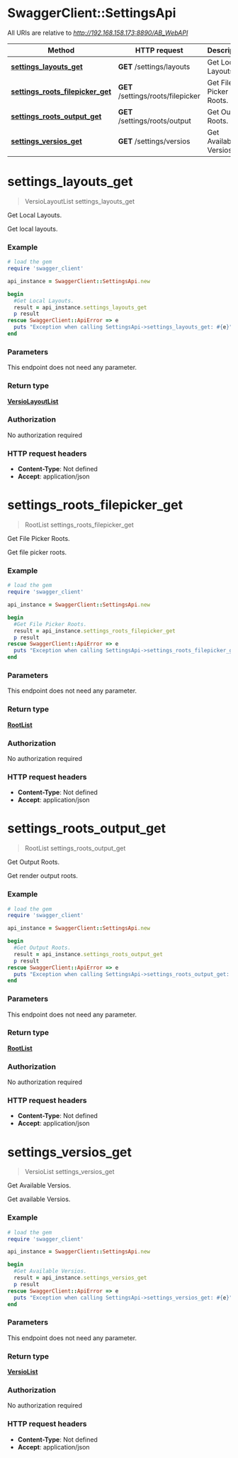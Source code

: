 # SwaggerClient::SettingsApi

All URIs are relative to *http://192.168.158.173:8890/AB_WebAPI*

Method | HTTP request | Description
------------- | ------------- | -------------
[**settings_layouts_get**](SettingsApi.md#settings_layouts_get) | **GET** /settings/layouts | Get Local Layouts.
[**settings_roots_filepicker_get**](SettingsApi.md#settings_roots_filepicker_get) | **GET** /settings/roots/filepicker | Get File Picker Roots.
[**settings_roots_output_get**](SettingsApi.md#settings_roots_output_get) | **GET** /settings/roots/output | Get Output Roots.
[**settings_versios_get**](SettingsApi.md#settings_versios_get) | **GET** /settings/versios | Get Available Versios.


# **settings_layouts_get**
> VersioLayoutList settings_layouts_get

Get Local Layouts.

Get local layouts.

### Example
```ruby
# load the gem
require 'swagger_client'

api_instance = SwaggerClient::SettingsApi.new

begin
  #Get Local Layouts.
  result = api_instance.settings_layouts_get
  p result
rescue SwaggerClient::ApiError => e
  puts "Exception when calling SettingsApi->settings_layouts_get: #{e}"
end
```

### Parameters
This endpoint does not need any parameter.

### Return type

[**VersioLayoutList**](VersioLayoutList.md)

### Authorization

No authorization required

### HTTP request headers

 - **Content-Type**: Not defined
 - **Accept**: application/json



# **settings_roots_filepicker_get**
> RootList settings_roots_filepicker_get

Get File Picker Roots.

Get file picker roots.

### Example
```ruby
# load the gem
require 'swagger_client'

api_instance = SwaggerClient::SettingsApi.new

begin
  #Get File Picker Roots.
  result = api_instance.settings_roots_filepicker_get
  p result
rescue SwaggerClient::ApiError => e
  puts "Exception when calling SettingsApi->settings_roots_filepicker_get: #{e}"
end
```

### Parameters
This endpoint does not need any parameter.

### Return type

[**RootList**](RootList.md)

### Authorization

No authorization required

### HTTP request headers

 - **Content-Type**: Not defined
 - **Accept**: application/json



# **settings_roots_output_get**
> RootList settings_roots_output_get

Get Output Roots.

Get render output roots.

### Example
```ruby
# load the gem
require 'swagger_client'

api_instance = SwaggerClient::SettingsApi.new

begin
  #Get Output Roots.
  result = api_instance.settings_roots_output_get
  p result
rescue SwaggerClient::ApiError => e
  puts "Exception when calling SettingsApi->settings_roots_output_get: #{e}"
end
```

### Parameters
This endpoint does not need any parameter.

### Return type

[**RootList**](RootList.md)

### Authorization

No authorization required

### HTTP request headers

 - **Content-Type**: Not defined
 - **Accept**: application/json



# **settings_versios_get**
> VersioList settings_versios_get

Get Available Versios.

Get available Versios.

### Example
```ruby
# load the gem
require 'swagger_client'

api_instance = SwaggerClient::SettingsApi.new

begin
  #Get Available Versios.
  result = api_instance.settings_versios_get
  p result
rescue SwaggerClient::ApiError => e
  puts "Exception when calling SettingsApi->settings_versios_get: #{e}"
end
```

### Parameters
This endpoint does not need any parameter.

### Return type

[**VersioList**](VersioList.md)

### Authorization

No authorization required

### HTTP request headers

 - **Content-Type**: Not defined
 - **Accept**: application/json



